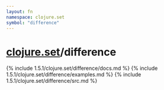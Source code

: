 ```yaml
---
layout: fn
namespace: clojure.set
symbol: "difference"
---
```


# [clojure.set](../)/difference

{% include 1.5.1/clojure.set/difference/docs.md %}
{% include 1.5.1/clojure.set/difference/examples.md %}
{% include 1.5.1/clojure.set/difference/src.md %}

